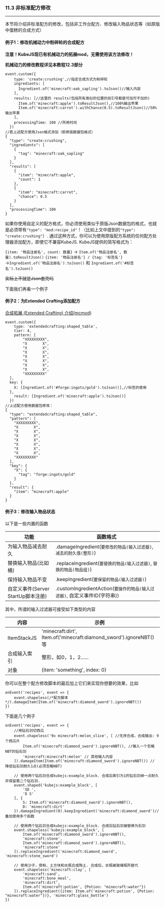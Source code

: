 ### 11.3 非标准配方修改

------

本节将介绍非标准配方的修改，包括非工作台配方、修改输入物品状态等（如原版中蛋糕的合成方式）

#### 例子1：修改机械动力中粉碎轮的合成配方

**注意！KubeJS现已有机械动力的拓展mod，无需使用该方法修改！**

**机械动力的修改教程详见本教程12.3部分**

```
event.custom({
    type: 'create:crushing',//指定合成方式为粉碎轮
    ingredients: [
      Ingredient.of('minecraft:oak_sapling').toJson()//输入内容
    ],
    results: [//这里的 results(包括所有类似的位置的双引号都是可加可不加的)
      Item.of('minecraft:apple').toResultJson(),//100%输出苹果
      Item.of('minecraft:carrot').withChance(0.5).toResultJson()//50%输出苹果
    ],
    processingTime: 100 //所用时间
  })
//若上述配方使用Json格式添加（即原版数据包格式）
{
  "type": "create:crushing",
  "ingredients": [
    {
      "tag": "minecraft:oak_sapling"
    }
  ],
  "results": [
    {
      "item": "minecraft:apple",
      "count": 1
    },
    {
      "item": "minecraft:carrot",
      "chance": 0.5
    }
  ],
  "processingTime": 100
}
```

如果你使用自定义的配方格式，你必须使用类似于原版Json数据包的格式，也就是必须带有`"type": "mod:recipe_id"`！（比如上文中提到的`"type": "create:crushing"`）.
通过这种方式，你可以为使用原版配方系统的任何配方处理器添加配方，即使它不兼容KubeJS.
KubeJS提供的简写格式为：

`{item: '物品注册名', count: 数量}` → `Item.of('物品注册名', 数量).toResultJson()`
`{item: '物品注册名'} / {tag: '标签名'}` →`Ingredient.of('物品注册名').toJson()` 和 `Ingredient.of('#标签名').toJson()`

~~实际上不就是Json套壳吗~~

下面我们再看一个例子

#### 例子2：为Extended Crafting添加配方

[合成拓展 (Extended Crafting) 介绍(mcmod)](https://www.mcmod.cn/class/1602.html)

```
event.custom({
    type: 'extendedcrafting:shaped_table',
    tier: 4,
	pattern: [
    	"XXXXXXXXX",
    	"X       X",
    	"X       X",
	    "X       X",
    	"X       X",
	    "X       X",
    	"X       X",
	    "X       X",
    	"XXXXXXXXX"
  ],
  key: {
  	X: [Ingredient.of('#forge:ingots/gold').toJson()],//标签的使用
  },
  	result: [Ingredient.of('minecraft:apple').toJson()]
  })
//上述配方使用数据包修改：
{
  "type": "extendedcrafting:shaped_table",
  "pattern": [
    "XXXXXXXXX",
    "X       X",
    "X       X",
    "X       X",
    "X       X",
    "X       X",
    "X       X",
    "X       X",
    "XXXXXXXXX"
  ],
  "key": {
    "X": {
      "tag": "forge:ingots/gold"
    }
  },
  "result": {
    "item": "minecraft:apple"
  }
}
```

#### 例子3：修改输入物品状态

以下是一些内置的函数

| 功能                               | 函数格式                                                     |
| ---------------------------------- | ------------------------------------------------------------ |
| 为输入物品减去耐久                 | .damageIngredient(`要修改的物品(输入过滤器)`, `减去的耐久值(整形)`) |
| 替换输入物品(比如桶)               | .replaceIngredient(`要替换的物品(输入过滤器)`, `替换的物品(物品组)`) |
| 保持输入物品不变                   | .keepIngredient(`要保留的物品(输入过滤器)`)                  |
| 自定义事件(Server StartUp脚本注册) | .customIngredientAction(`要操作的物品(输入过滤器)`, 自定义事件ID(字符串)) |

其中，所谓的输入过滤器可接受如下类型的内容

| 内容         | 示例                                                         |
| ------------ | ------------------------------------------------------------ |
| ItemStackJS  | 'minecraft:dirt', Item.of('minecraft:diamond_sword').ignoreNBT() 等 |
| 合成输入索引 | 整形，如0，1，2......                                        |
| 对象         | {item: 'something', index: 0}                                |

你可以在整个配方修改脚本的最后加上它们来实现你想要的效果，比如

```
onEvent('recipes', event => {
  	event.shapeless(/*配方脚本*/).damageItem(Item.of('minecraft:diamond_sword').ignoreNBT())
})
```

下面是几个例子

```
onEvent('recipes', event => {
	//用钻石剑切西瓜
  	event.shapeless('9x minecraft:melon_slice', [ //无序合成，合成输出: 9个西瓜片
		Item.of('minecraft:diamond_sword').ignoreNBT(), //输入一个忽略NBT的钻石剑
		'minecraft:minecraft:melon' // 其他输入内容
	]).damageItem(Item.of('minecraft:diamond_sword').ignoreNBT()) // 降低钻石剑耐久1点(必须忽略NBT)
  
    // 使用两个钻石剑合成kubejs:example_block. 合成后索引为1的钻石剑掉一点耐久并保留第二个钻石剑.
	event.shaped('kubejs:example_block', [
		'SD ',
		'D S'
	], {
		S: Item.of('minecraft:diamond_sword').ignoreNBT(),
		D: 'minecraft:dirt'
	}).damageIngredient(0).keepIngredient('minecraft:diamond_sword')//叠加使用多个函数

    // 使用两个钻石剑合成kubejs:example_block. 合成后钻石剑被替换为石剑
	event.shapeless('kubejs:example_block', [
		Item.of('minecraft:diamond_sword').ignoreNBT(),
		'minecraft:stone',
		Item.of('minecraft:diamond_sword').ignoreNBT(),
		'minecraft:stone'
	]).replaceIngredient('minecraft:diamond_sword', 'minecraft:stone_sword')

    // 使用沙子，骨粉，土方块和水瓶合成陶土. 合成后，水瓶被玻璃瓶所替代
	event.shapeless('minecraft:clay', [
		'minecraft:sand',
		'minecraft:bone_meal',
		'minecraft:dirt',
		Item.of('minecraft:potion', {Potion: "minecraft:water"})
	]).replaceIngredient({item: Item.of('minecraft:potion', {Potion: "minecraft:water"})}, 'minecraft:glass_bottle')
})
```

